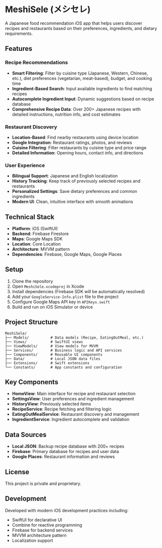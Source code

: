 # MeshiSele (メシセレ)

A Japanese food recommendation iOS app that helps users discover recipes and restaurants based on their preferences, ingredients, and dietary requirements.

## Features

### Recipe Recommendations
- **Smart Filtering**: Filter by cuisine type (Japanese, Western, Chinese, etc.), diet preferences (vegetarian, meat-based), budget, and cooking time
- **Ingredient-Based Search**: Input available ingredients to find matching recipes
- **Autocomplete Ingredient Input**: Dynamic suggestions based on recipe database
- **Comprehensive Recipe Data**: Over 200+ Japanese recipes with detailed instructions, nutrition info, and cost estimates

### Restaurant Discovery
- **Location-Based**: Find nearby restaurants using device location
- **Google Integration**: Restaurant ratings, photos, and reviews
- **Cuisine Filtering**: Filter restaurants by cuisine type and price range
- **Detailed Information**: Opening hours, contact info, and directions

### User Experience
- **Bilingual Support**: Japanese and English localization
- **History Tracking**: Keep track of previously selected recipes and restaurants
- **Personalized Settings**: Save dietary preferences and common ingredients
- **Modern UI**: Clean, intuitive interface with smooth animations

## Technical Stack

- **Platform**: iOS (SwiftUI)
- **Backend**: Firebase Firestore
- **Maps**: Google Maps SDK
- **Location**: Core Location
- **Architecture**: MVVM pattern
- **Dependencies**: Firebase, Google Maps, Google Places

## Setup

1. Clone the repository
2. Open `MeshiSele.xcodeproj` in Xcode
3. Install dependencies (Firebase SDK will be automatically resolved)
4. Add your `GoogleService-Info.plist` file to the project
5. Configure Google Maps API key in `APIKeys.swift`
6. Build and run on iOS Simulator or device

## Project Structure

```
MeshiSele/
├── Models/          # Data models (Recipe, EatingOutMeal, etc.)
├── Views/           # SwiftUI views
├── ViewModels/      # View models for MVVM
├── Services/        # Business logic and API services
├── Components/      # Reusable UI components
├── Data/            # Local JSON data files
├── Extensions/      # Swift extensions
└── Constants/       # App constants and configuration
```

## Key Components

- **HomeView**: Main interface for recipe and restaurant selection
- **SettingsView**: User preferences and ingredient management
- **HistoryView**: Previously selected items
- **RecipeService**: Recipe fetching and filtering logic
- **EatingOutMealService**: Restaurant discovery and management
- **IngredientService**: Ingredient autocomplete and validation

## Data Sources

- **Local JSON**: Backup recipe database with 200+ recipes
- **Firebase**: Primary database for recipes and user data
- **Google Places**: Restaurant information and reviews

## License

This project is private and proprietary.

## Development

Developed with modern iOS development practices including:
- SwiftUI for declarative UI
- Combine for reactive programming
- Firebase for backend services
- MVVM architecture pattern
- Localization support 